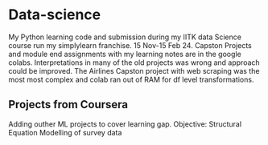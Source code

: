 # Data-science
My Python learning code and submission during my IITK data Science course run my simplylearn franchise. 15 Nov-15 Feb 24.
Capston Projects and module end assignments with my learning notes are in the google colabs.
Interpretations in many of the old projects was wrong and approach could be improved.
The Airlines Capston project with web scraping was the most most complex and colab ran out of RAM for df  level transformations.
## Projects from Coursera
Adding outher ML projects to cover learning gap.
Objective: Structural Equation Modelling of survey data 
